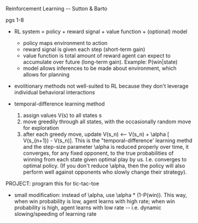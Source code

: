 Reinforcement Learning -- Sutton & Barto

pgs 1-8

* RL system = policy + reward signal + value function + (optional) model
  * policy maps environment to action
  * reward signal is given each step (short-term gain)
  * value function is total amount of reward agent can expect to accumulate over future (long-term gain). Example: P(win|state)
  * model allows inferences to be made about environment, which allows for planning
  
* evolitionary methods not well-suited to RL because they don't leverage individual behavioral interactions

* temporal-difference learning method
  1. assign values V(s) to all states s
  2. move greedily through all states, with the occasionally random move for exploration
  3. after each greedy move, update V(s_n) <-- V(s_n) + \alpha [ V(s_{n+1}) - V(s_n)]. This is the "temporal-difference' learning methd and the step-size parameter \alpha is reduced properly over time, it converges, for any fixed opponent, to the true probabilities of winning from each state given optimal play by us. I.e. converges to optimal policy. (If you don't reduce \alpha, then the policy will also perform well against opponents who slowly change their strategy).

PROJECT: program this for tic-tac-toe

* small modification: instead of \alpha, use \alpha * (1-P(win)). This way, when win probability is low, agent learns with high rate; when win probability is high, agent learns with low rate -- i.e. dynamic slowing/speeding of learning rate

